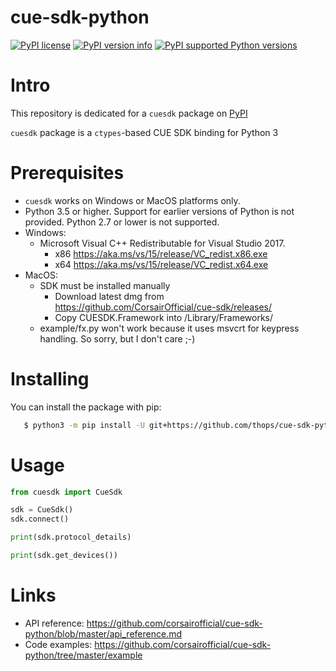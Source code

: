 cue-sdk-python
==============

[![PyPI license](https://img.shields.io/pypi/l/cuesdk.svg?style=for-the-badge)](https://pypi.org/project/cuesdk)
[![PyPI version info](https://img.shields.io/pypi/v/cuesdk.svg?style=for-the-badge)](https://pypi.org/project/cuesdk)
[![PyPI supported Python versions](https://img.shields.io/pypi/pyversions/cuesdk.svg?style=for-the-badge)](https://pypi.org/project/cuesdk)

# Intro

This repository is dedicated for a `cuesdk` package on [PyPI](https://pypi.org/)

`cuesdk` package is a `ctypes`-based CUE SDK binding for Python 3

# Prerequisites

- `cuesdk` works on Windows or MacOS platforms only.
- Python 3.5 or higher. Support for earlier versions of Python is not provided. Python 2.7 or lower is not supported.
- Windows:
  - Microsoft Visual C++ Redistributable for Visual Studio 2017.
    - x86 https://aka.ms/vs/15/release/VC_redist.x86.exe
    - x64 https://aka.ms/vs/15/release/VC_redist.x64.exe 
- MacOS:
  - SDK must be installed manually
    - Download latest dmg from https://github.com/CorsairOfficial/cue-sdk/releases/
    - Copy CUESDK.Framework into /Library/Frameworks/
  - example/fx.py won't work because it uses msvcrt for keypress handling. So sorry, but I don't care ;-)

# Installing

You can install the package with pip:

```sh
   $ python3 -m pip install -U git+https://github.com/thops/cue-sdk-python.git
```

# Usage

```python
from cuesdk import CueSdk

sdk = CueSdk()
sdk.connect()

print(sdk.protocol_details)

print(sdk.get_devices())

```

# Links

- API reference: https://github.com/corsairofficial/cue-sdk-python/blob/master/api_reference.md
- Code examples: https://github.com/corsairofficial/cue-sdk-python/tree/master/example
